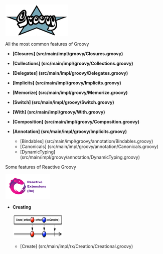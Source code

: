  ![My image](src/resources/img/grovy.png)


All the most common features of Groovy

* **[Closures] (src/main/impl/groovy/Closures.groovy)**

* **[Collections] (src/main/impl/groovy/Collections.groovy)**

* **[Delegates] (src/main/impl/groovy/Delegates.groovy)**
    
* **[Implicits] (src/main/impl/groovy/Implicits.groovy)**

* **[Memorize] (src/main/impl/groovy/Memorize.groovy)**

* **[Switch] (src/main/impl/groovy/Switch.groovy)**

* **[With] (src/main/impl/groovy/With.groovy)**

* **[Composition] (src/main/impl/groovy/Composition.groovy)**

* **[Annotation] (src/main/impl/groovy/Implicits.groovy)**
    * [Bindables] (src/main/impl/groovy/annotation/Bindables.groovy)
    * [Canonicals] (src/main/impl/groovy/annotation/Canonicals.groovy)
    * [DynamicTyping] (src/main/impl/groovy/annotation/DynamicTyping.groovy)

Some features of Reactive Groovy

 ![My image](src/resources/img/rsz_reactive-extensions.png)

* **Creating**

    ![My image](src/resources/img/rsz_1createc.png)
    * [Create] (src/main/impl/rx/Creation/Creational.groovy)


